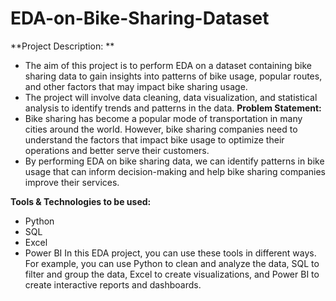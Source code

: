# EDA-on-Bike-Sharing-Dataset
**Project Description: **
- The aim of this project is to perform EDA on a dataset 
containing bike sharing data to gain insights into patterns of bike usage, popular 
routes, and other factors that may impact bike sharing usage.
- The project will involve 
data cleaning, data visualization, and statistical analysis to identify trends and patterns 
in the data.
**Problem Statement:**
- Bike sharing has become a popular mode of 
transportation in many cities around the world. However, bike sharing companies need 
to understand the factors that impact bike usage to optimize their operations and 
better serve their customers. 
- By performing EDA on bike sharing data, we can identify 
patterns in bike usage that can inform decision-making and help bike sharing 
companies improve their services.

**Tools & Technologies to be used:**
- Python
- SQL
- Excel
- Power BI
In this EDA project, you can use these tools in different ways. For example, you can use 
Python to clean and analyze the data, SQL to filter and group the data, Excel to create 
visualizations, and Power BI to create interactive reports and dashboards.
